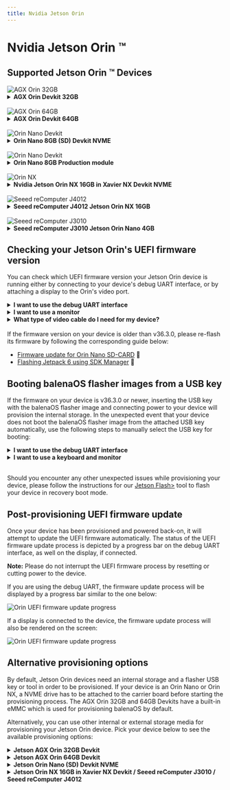 ```yaml
---
title: Nvidia Jetson Orin
---
```


# Nvidia Jetson Orin &trade;

## Supported Jetson Orin &trade; Devices 

<img class="jetson-thumb" src="/img/jetson-orin/AGX_Orin_Perspective_thumb.webp" alt="AGX Orin 32GB">
<details>
<summary><b>AGX Orin Devkit 32GB</b></summary>

#### Nvidia Jetson AGX Orin Devkit 32GB
The Nvidia Jetson AGX 32GB development kit can be identified by the label printed on the inside bottom of the unit as shown. It mentions part number 975-13730-0000-000 but does not actually say 32GB.

<br>

![AGX Orin Devkit 32GB wide shot](/img/jetson-orin/AGX-Orin-64-wide2.webp)


![AGX Orin Devkit 32GB close up](/img/jetson-orin/AGX_Orin_32GB_Devkit_975-13730-0000-000.webp)

This device exposes a debug UART interface over the microUSB port. From Linux machines, the serial connection can be accessed using <code>minicom -D /dev/ttyACM0</code>. It also offers one Display Port for video output.

The default internal storage used for provisioning balenaOS is the AGX Orin 32GB's on-board eMMC.

<br>
</details>

<br>
<img class="jetson-thumb" src="/img/jetson-orin/AGX_Orin_Perspective_thumb.webp" alt="AGX Orin 64GB">
<details>
<summary><b>AGX Orin Devkit 64GB</b></summary>

#### Nvidia Jetson AGX Orin Devkit 64GB
The Nvidia Jetson 64 GB development kit also has a label on the inside bottom as shown. It mentions part number 945-13730-0050-000 and reads “Jetson AGX Orin 64GB Developer Kit”.
<br>

![AGX Orin Devkit 64GB wide shot](/img/jetson-orin/AGX-Orin-64-wide.webp)

![AGX Orin Devkit 64GB close up](/img/jetson-orin/orin-64GB-close.webp)

This device exposes a debug UART interface over the microUSB port. From Linux machines, the serial connection can be accessed using <code>minicom -D /dev/ttyACM0</code>. It also offers one Display Port for video output.

The default internal storage used for provisioning balenaOS is the AGX Orin 64GB's on-board eMMC. If instead you would like to use a NVME drive as main storage, please consult the OS installer [target_devices][installer.target_devices] configuration option or the [alternative provisioning options](#alternative-provisioning-options) section.

</details>

<br>
<img class="jetson-thumb" src="/img/jetson-orin/Orin_Nano_Devkit_thumb.webp" alt="Orin Nano Devkit">
<details>
<summary><b>Orin Nano 8GB (SD) Devkit NVME</b></summary>
<br>

#### Nvidia Jetson Orin Nano 8GB (SD) Devkit NVME

![AGX Orin Nano 8GB  wide shot](/img/jetson-orin/Orin_Nano_Devkit.webp)

The Orin Nano 8GB SD module has the part number 900-13767-0050-000. This number may not be printed on some modules, however, the part can be distinguished by having an SD-CARD slot.

![AGX Orin Nano 8GB SD card slot](/img/jetson-orin/Nano_SD_in_Devkit.webp)
<br>
![AGX Orin Nano 8GB SOM card slot](/img/jetson-orin/Nano_8GB_Devkit_SOM_900-13767-0050-000.webp)

The carrier board exposes a debug interface on the UART TXD, UART RXD and GND pins, which are located underneath the Orin module. Additionally, a monitor can be connected to the board's Display Port.

The default internal storage used for provisioning balenaOS on the Orin Nano 8GB (SD) Devkit is an NVME drive, which needs to be attached to the carrier board prior to booting the flasher USB key. If instead you would like to use other media, like for example an SD card, as main storage, please consult the OS installer [target_devices][installer.target_devices] configuration option or the [alternative provisioning options](#alternative-provisioning-options) section.

</details>

<br>
<img class="jetson-thumb" src="/img/jetson-orin/Orin_Nano_Production_module_in_Orin_Nano_devkit_white_background_thumb.webp" alt="Orin Nano Devkit">
<details>
<summary><b>Orin Nano 8GB Production module</b></summary>

#### Nvidia Jetson Orin Nano 8GB Production module

The Orin Nano production module has the part number 900-13767-0030-000, which can be observed on the bottom. The main difference from the Orin Nano SD - 900-13767-0050-000 - is that it does not have an SD card slot. This module can be used with a Jetson Orin Nano Devkit carrier board, along with the balenaOS image for the Jetson Orin Nano 8GB (SD) Devkit, provided that the corresponding kernel device-tree is configured in your balena-cloud device configuration page.

![AGX Orin Nano 8GB](/img/jetson-orin/Nano_8GB_Production_SOM_900-13767-0030-000.webp)
<br>
![AGX Orin Nano 8GB SOM](/img/jetson-orin/Nano_8GB_Production_SOM_900-13767-0030-000_closeup.webp)

This module can be used with the carrier board provided by the Orin Nano Devkit, which exposes a debug interface on the UART TXD, UART RXD and GND pins. The UART pins are located underneath the Orin module. Additionally, a monitor can be connected to the board's Display Port.

The default internal storage used for provisioning balenaOS on the Orin Nano Production module is an NVME drive, which needs to be attached to the carrier board prior to booting the flasher USB key. If instead you would like to use other media, like for example an SSD as main storage, please consult the OS installer [target_devices][installer.target_devices] configuration option or the [alternative provisioning options](#alternative-provisioning-options) section.
</details>

<br>
<img class="jetson-thumb" src="/img/jetson-orin/Jetson_Orin_NX_in_Xavier_NX_Devkit_thumb.webp" alt="Orin NX">
<details>
<summary><b>Nvidia Jetson Orin NX 16GB in Xavier NX Devkit NVME</b></summary>

#### Nvidia Jetson Orin NX 16GB in Xavier NX Devkit NVME

![AGX Orin NX 16GB SOM](/img/jetson-orin/Orin_NX_16GB_SOM_900-13767-0000-000.webp)
<br>
Part number 900-13767-0000-000 is printed on the right side of the SOM bottom side, and can only be observed if the module is taken out of the devkit:

![AGX Orin NX 16GB SOM close up](/img/jetson-orin/Orin_NX_16GB_SOM_900-13767-0000-000_closeup.webp)

The Jetson Orin NX 16GB module can is used with the Xavier NX Devkit, which exposes a debug interface on the UART TXD, UART RXD and GND pins. The UART pins are located underneath the Orin NX module. Additionally, a monitor can be connected to the board's HDMI port.

The default internal storage used for provisioning balenaOS on the Jetson Orin NX 16GB is an NVME drive, which needs to be attached to the carrier board prior to booting the flasher USB key. If instead you would like to use other media, like for example an SSD as main storage, please consult the OS installer [target_devices][installer.target_devices] configuration option or the [alternative provisioning options](#alternative-provisioning-options) section.
</details>

<br>
<img class="jetson-thumb" src="/img/jetson-orin/J4012_thumb.webp" alt="Seeed reComputer J4012">
<details>
<summary><b>Seeed reComputer J4012 Jetson Orin NX 16GB</b></summary>
<br>

#### Seeed reComputer J4012 Jetson Orin NX 16GB

The device has the Seeed Studio logo on the back, and the following sticker on the bottom:

![J4012 Case](/img/jetson-orin/J4012_case.webp)

The SOM in the Seeed reComputer J4012 is a Jetson Orin NX 16GB, which has the part number 900-13767-0000-000. The J401 carrier board exposes a debug interface on the UART TXD, UART RXD and GND pins, which are located underneath the Orin NX SOM. Additionally, a monitor can be connected to the board's HDMI Port.

The default internal storage used for provisioning balenaOS on the Seeed reComputer J4012 Jetson Orin NX 16GB is an NVME drive, which needs to be attached to the carrier board prior to booting the flasher USB key. If instead you would like to use other media, like for example an SSD as main storage, please consult the OS installer [target_devices][installer.target_devices] configuration option or the [alternative provisioning options](#alternative-provisioning-options) section.
</details>

<br>
<img class="jetson-thumb" src="/img/jetson-orin/j3010_thumb.webp" alt="Seeed reComputer J3010">
<details>
<summary><b>Seeed reComputer J3010 Jetson Orin Nano 4GB</b></summary>

#### Seeed reComputer J3010 Jetson Orin Nano 4GB

The device has the Seeed Studio logo on the back, and the following sticker on the bottom:

![J3010 Case](/img/jetson-orin/J3010_case.webp)

The SOM in the Seeed reComputer J3010 is a Jetson Orin Nano 4GB, which has the part number 900-13767-0040-000. This part number can be found on the bottom of the SOM, if it is taken out of the carrier board:

![J3010 SOM](/img/jetson-orin/Nano_4GB_SOM_900-13767-0040-000.webp)

![J3010 SOM](/img/jetson-orin/Nano_4GB_SOM_900-13767-0040-000_closeup.webp)

The J401 carrier board included in the full reComputer J3010 system exposes a debug interface on the UART TXD, UART RXD and GND pins, which are located underneath the Orin Nano SOM. Additionally, a monitor can be connected to the board's HDMI Port.

The default internal storage used for provisioning balenaOS on the Seeed reComputer J4012 Jetson Orin NX 16GB is an NVME drive, which needs to be attached to the carrier board prior to booting the flasher USB key. If instead you would like to use other media, like for example an SSD as main storage, please consult the OS installer [target_devices][installer.target_devices] configuration option or the [alternative provisioning options](#alternative-provisioning-options) section below.
</details>

## Checking your Jetson Orin's UEFI firmware version

You can check which UEFI firmware version your Jetson Orin device is running either by connecting to your device's debug UART interface, or by attaching a display to the Orin's video port.

<details>
<summary><b>I want to use the debug UART interface</b></summary>
<br>

<p>If you are using the <b>Jetson Orin Nano Devkit</b>, <b>Jetson Orin NX</b>, the <b>Seeed J3010</b> or <b>Seeed J4010</b> you will need a USB to TTL converter cable and a serial communication program like <code>minicom</code>. The USB to TTL converter's pins need to be connected to the UART TXD, UART RXD and GND pins on the Jetson carrier board, which are located underneath the Orin module.</p>

![Orin Nano Devkit pinout location](/img/jetson-orin/Nano_pinout_with_module_square.webp)

![Orin Nano Devkit UART pins](/img/jetson-orin/Nano_pinout_close_square.webp)

<p>On <b>Jetson AGX Orin 32GB</b> and <b>Jetson AGX Orin 64GB</b> Devkits, the debug UART interface is available through the micro-USB interface, when the device is powered on. On Linux machines, the serial connection can be accessed using <code>minicom -D /dev/ttyACM0</code>.</p>

![AGX Orin microUSB debug port](/img/jetson-orin/AGX_Orin_DP_microUSB_square.webp)

<p>If you are using the UART interface, the UEFI firmware version will be printed in the boot sequence logs:</p>

![Orin UEFI uart logs](/img/jetson-orin/jetson_orin_uefi_version_uart_logs.webp)

<p>Alternatively, if booting is stopped in the UEFI menu by pressing <code>Esc</code>, the firmware version will be printed in the top-left corner:</p>

![Orin UEFI uart logs](/img/jetson-orin/jetson_orin_uart_uefi_menu.webp)

<p>If instead you would like to use a monitor and a keyboard, please expand the section below. </p>

</details>


<details>
<summary><b>I want to use a monitor</b></summary>
<br>

<p>If your Jetson Orin is connected to a monitor, the UEFI firmware version will be displayed at the top of the screen:</p>

![Orin UEFI display menu](/img/jetson-orin/jetson_orin_interrupt_booting_uefi.webp)

</details>

<details>
    <summary><b>What type of video cable do I need for my device?</b></summary>
    <br>
    A Display Port cable or Display Port to HDMI adapter is necessary on the following devices:<br>
      * Jetson AGX Orin 32GB<br>
      * Jetson AGX Orin 64GB<br>
      * Jetson Orin Nano Devkit<br>
    <br>
    An HDMI cable is required for:<br>
      * Jetson Orin NX in Xavier NX Devkit<br>
      * Seeed J3010<br>
      * Seeed J4012<br>
</details>

<br>
If the firmware version on your device is older than v36.3.0, please re-flash its firmware by following the corresponding guide below:

- [Firmware update for Orin Nano SD-CARD](https://developer.nvidia.com/embedded/learn/get-started-jetson-orin-nano-devkit#firmware) &#x1F517;
- [Flashing Jetpack 6 using SDK Manager](https://developer.ridgerun.com/wiki/index.php/JetPack_6_Migration_and_Developer_Guide/Installing_JetPack_6/Flashing_with_SDK_Manager) &#x1F517;

## Booting balenaOS flasher images from a USB key

If the firmware on your device is v36.3.0 or newer, inserting the USB key with the balenaOS flasher image and connecting power to your device will provision the internal storage.
In the unexpected event that your device does not boot the balenaOS flasher image from the attached USB key automatically, use the following steps to manually select the USB key for booting:

<details>
<summary><b>I want to use the debug UART interface</b></summary>
<br>

<p>1) If you are using the <b>Jetson Orin Nano Devkit</b>, <b>Jetson Orin NX</b>, the <b>Seeed J3010</b> or <b>Seeed J4010</b> you will need a USB to TTL converter cable and a serial communication program like <code>minicom</code>. The USB to TTL converter's pins need to be connected to the UART TXD, UART RXD and GND pins of the Jetson carrier board, which are located underneath the Orin module.

![Orin Nano Devkit pinout location](/img/jetson-orin/Nano_pinout_with_module_square.webp)

![Orin Nano Devkit UART pins](/img/jetson-orin/Nano_pinout_close_square.webp)

</p>

<p>On <b>Jetson AGX Orin 32GB</b> and <b>Jetson AGX Orin 64GB</b> Devkits, the debug UART interface is available through the micro-USB interface, when the device is powered on. On Linux machines, the serial connection can be accessed using <code>minicom -D /dev/ttyACM0</code>.

![AGX Orin microUSB debug port](/img/jetson-orin/AGX_Orin_DP_microUSB_square.webp)

</p>

<p>2) Power on the device and press <code>Esc</code> when prompted by the UEFI firmware, or <code>F11</code> to enter the Boot Manager Menu directly.<br> 

![Orin UEFI boot menu UART](/img/jetson-orin/interrupt_boot_uart.webp)

<p>If <code>Esc</code> was pressed, navigate to the Boot Manager Menu</p>

![Orin UEFI Boot Manager on UART](/img/jetson-orin/boot_manager_uart.webp)

<p>3) Select the attached USB device as boot media</p>

![Orin UEFI USB boot](/img/jetson-orin/usb_device.webp)

<p>4) Your device should boot from the attached USB key and provision the internal storage. Once provisioning is complete and the device shuts down, the USB key can be unplugged.</p>

</details>

<details>
<summary><b>I want to use a keyboard and monitor</b></summary>
<br>
1) Attach a USB keyboard and a monitor to the device.<br>
2) Power on the device and press <code>Esc</code> when prompted by the UEFI firmware, or <code>F11</code> to enter the Boot Manager Menu directly.<br>

![Interrupting boot in UEFI](/img/jetson-orin/jetson_orin_interrupt_booting_uefi.webp)

![UEFI Boot Manager](/img/jetson-orin/jetson_orin_uefi_boot_manager.webp)

3) Select the attached USB key as boot media:

![UEFI Boot from USB Key](/img/jetson-orin/jetson_orin_uefi_usb_key.webp)

4) Your device should boot from the attached USB key and provision the internal storage. Once provisioning is complete and the device shuts down, the USB key can be unplugged.<br>
</details>
<br>

Should you encounter any other unexpected issues while provisioning your device, please follow the instructions for our <a href="https://github.com/balena-os/jetson-flash">Jetson Flash></a> tool to flash your device in recovery boot mode.


## Post-provisioning UEFI firmware update

Once your device has been provisioned and powered back-on, it will attempt to update the UEFI firmware automatically.
The status of the UEFI firmware update process is depicted by a progress bar on the debug UART interface, as well on the display, if connected.

__Note:__ Please do not interrupt the UEFI firmware process by resetting or cutting power to the device.

If you are using the debug UART, the firmware update process will be displayed by a progress bar similar to the one below:
                                                                                                                                               
![Orin UEFI firmware update progress](/img/jetson-orin/post_provisioning_uefi_firmware_update.webp)

If a display is connected to the device, the firmware update process will also be rendered on the screen:

![Orin UEFI firmware update progress](/img/jetson-orin/jetson_orin_uefi_firmware_update.webp)


## Alternative provisioning options

By default, Jetson Orin devices need an internal storage and a flasher USB key or tool in order to be provisioned. If your device is an Orin Nano or Orin NX, a NVME drive has to be attached to the
carrier board before starting the provisioning process. The AGX Orin 32GB and 64GB Devkits have a built-in eMMC which is used for provisioning balenaOS by default.

Alternatively, you can use other internal or external storage media for provisioning your Jetson Orin device. Pick your device below to see the available provisioning options:

<details>
<summary><b>Jetson AGX Orin 32GB Devkit</b></summary>
Currently, the Jetson AGX Orin 32GB can be provisioned with balenaOS on the eMMC only, by using the <a href="https://github.com/balena-os/jetson-flash">Jetson Flash</a> tool.
</details>

<details>
<summary><b>Jetson AGX Orin 64GB Devkit</b></summary>

The default internal storage used for provisioning balenaOS is the AGX Orin 64GB's on-board eMMC.

  - If you would like to use a USB key to flash a NVME drive attached to your Jetson AGX Orin 64GB instead of the on-board eMMC, use the [installer.target_devices][installer.target_devices] configuration option in the flasher USB key's [config.json][config_json] to specify the NVME as target medium:

  ```json
  "installer": {
      "target_devices":"nvme0n1"
  }
  ```

  - If you would like the same USB Key or NVME, on which the balenaOS flasher image has been written, to be used as both install and boot media, use both the [installer.migrate][installer.migrate] and [installer.target_devices][installer.target_devices] configuration options:
  ```json
  "installer": {
      "migrate": {
        "force": true
      },
      "target_devices":"sda nvme0n1"
  }
  ```

  The first medium found in the `target_devices` list will be used.
<details>
  <summary><b>How do I set this configuration in my balenaOS image?</b></summary>

  1) Make sure you have <code>jq</code> and <a href="https://docs.balena.io/reference/balena-cli/latest/">balena CLI</a> installed. You can obtain it from <a href="https://github.com/balena-io/balena-cli">here</a>.

  2) Download the balenaOS image from balena-cloud or use balena CLI to obtain one:
  
  ```shell
  balena os download jetson-agx-orin-devkit-64gb -o balena.img
  ```
  
  3) Download a configuration file from your balenaCloud dashboard or generate a new one using balena CLI:
  
  ```shell
  balena config generate --fleet balena_cloud_org/balena_cloud_fleet --version 6.4.0 --network ethernet --appUpdatePollInterval 10 --output config.json
  ``` 
  
  4) Depending your desired provisioning setup, set the one or more of the available installer options:
  
  ```shell
  tmp=$(mktemp)
  jq '.installer.migrate.force |= true' config.json > ${tmp}
  mv ${tmp} config.json
  ```
  
  ```shell
  tmp=$(mktemp)
  jq '.installer.target_devices |= "sda nvme0n1"' config.json > ${tmp}
  mv ${tmp} config.json
  ```
  
  5) Use balena CLI to inject the modified configuration file in the newly downloaded image:
  ```shell
  sudo balena config inject config.json -d balena.img
  ```
  
  6) Write the balenaOS image to your USB key or NVME. We recommend using <a href="https://etcher.balena.io">Etcher</a>.
  </details>

</details>
  
<details>
<summary><b>Jetson Orin Nano (SD) Devkit NVME</b></summary>

  - If you would like to use a USB key to flash a NVME drive attached to your Jetson Orin Nano (SD) Devkit NVME, simply insert the USB flasher Key in your device and connect power to the board.

  - If you would like the same SD-Card, USB Key or NVME, on which the balenaOS flasher image has been written, to be used as both install and boot media, use both the [installer.migrate][installer.migrate] and [installer.target_devices][installer.target_devices] configuration options:

  ```json
  "installer": {
      "migrate": {
        "force": true
      },
      "target_devices":"mmcblk0 sda nvme0n1"
  }
  ```

  The first medium found in the `target_devices` list will be used.
<details>
  <summary><b>How do I set this configuration in my balenaOS image?</b></summary>

  1) Make sure you have <code>jq</code> and <a href="https://docs.balena.io/reference/balena-cli/latest/">balena CLI</a> installed. You can obtain it from <a href="https://github.com/balena-io/balena-cli">here</a>.

  2) Download the balenaOS image from balena-cloud or use balena CLI to obtain one:
  
  ```shell
  balena os download jetson-orin-nano-devkit-nvme -o balena.img
  ```
  
  3) Download a configuration file from your balenaCloud dashboard or generate a new one using balena CLI:
  
  ```shell
  balena config generate --fleet balena_cloud_org/balena_cloud_fleet --version 6.4.0 --network ethernet --appUpdatePollInterval 10 --output config.json
  ``` 
  
  4) Depending your desired provisioning setup, set the one or more of the available installer options:
  
  ```shell
  tmp=$(mktemp)
  jq '.installer.migrate.force |= true' config.json > ${tmp}
  mv ${tmp} config.json
  ```
  
  ```shell
  tmp=$(mktemp)
  jq '.installer.target_devices |= "mmcblk0 sda nvme0n1"' config.json > ${tmp}
  mv ${tmp} config.json
  ```
  
  5) Use balena CLI to inject the modified configuration file in the newly downloaded image:
  ```shell
  sudo balena config inject config.json -d balena.img
  ```
  
  6) Write the balenaOS image to your SD-CARD, USB key or NVME. We recommend using <a href="https://etcher.balena.io">Etcher</a>.
</details>
</details>

<details>
<summary><b>Jetson Orin NX 16GB in Xavier NX Devkit / Seeed reComputer J3010 / Seeed reComputer J4012</b></summary>

  - If you would like to use a USB key to flash an NVME drive attached to your device, simply insert the USB flasher Key and connect power to the board.

  - If you would like the same USB Key or NVME, on which the balenaOS flasher image has been written, to be used as both install and boot media, use both the [installer.migrate][installer.migrate] and [installer.target_devices][installer.target_devices] configuration options:

  ```json
  "installer": {
      "migrate": {
        "force": true
      },
      "target_devices":"mmcblk0 sda nvme0n1"
  }
  ```
  The first medium found in the `target_devices` list will be used.
  <details>
  <summary><b>How do I set this configuration in my balenaOS image?</b></summary>

  1) Make sure you have the <code>jq</code> tool and [balena CLI](https://docs.balena.io/reference/balena-cli/latest/) installed. You can obtain it from <a href="https://github.com/balena-io/balena-cli">here</a>.

  2) Download the balenaOS image from balena-cloud or use balena CLI to obtain one. Use <code>balena device-type list</code> to obtain the device-type SLUG.
  
  ```shell
  balena os download <device-type slug> -o balena.img
  ```
  
  3) Download a configuration file from your balenaCloud dashboard or generate a new one using balena CLI:
  
  ```shell
  balena config generate --fleet balena_cloud_org/balena_cloud_fleet --version 6.4.0 --network ethernet --appUpdatePollInterval 10 --output config.json
  ``` 
  
  4) Depending your desired provisioning setup, set the one or more of the available installer options:
  
  ```shell
  tmp=$(mktemp)
  jq '.installer.migrate.force |= true' config.json > ${tmp}
  mv ${tmp} config.json
  ```
  
  ```shell
  tmp=$(mktemp)
  jq '.installer.target_devices |= "sda nvme0n1"' config.json > ${tmp}
  mv ${tmp} config.json
  ```
  
  5) Use balena CLI to inject the modified configuration file in the newly downloaded image:
  ```shell
  sudo balena config inject config.json -d balena.img
  ```
  
  6) Write the balenaOS image to your USB key or NVME. We recommend using <a href="https://etcher.balena.io">Etcher</a>.
</details>
</details>

[installer.target_devices]:/reference/OS/configuration/#target_devices

[installer.migrate]:/reference/OS/configuration/#migrate

[config_json]:/reference/OS/configuration/#about-configjson

